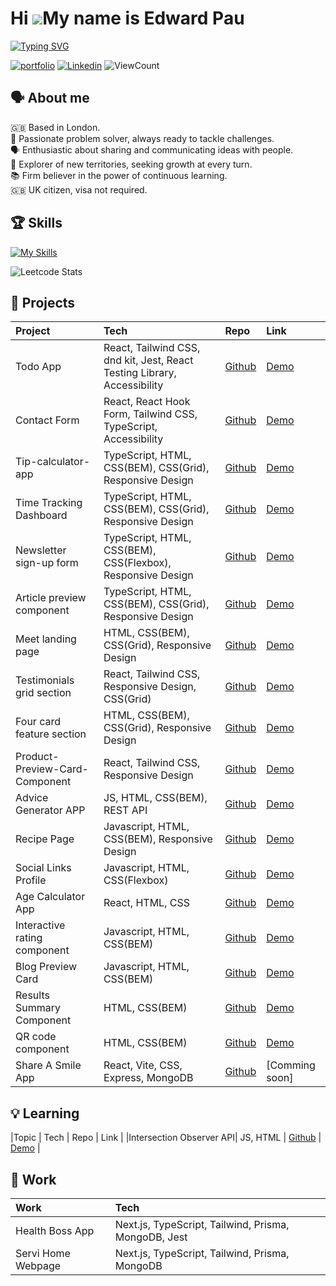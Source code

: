 # Hi ![](https://user-images.githubusercontent.com/18350557/176309783-0785949b-9127-417c-8b55-ab5a4333674e.gif)My name is Edward Pau
[![Typing SVG](https://readme-typing-svg.herokuapp.com?font=Open+Sans&weight=700&size=24&pause=1000&color=006AFF&random=false&width=435&lines=Front+End+Developer)](https://git.io/typing-svg)

[![portfolio](https://img.shields.io/badge/%3E__%20My%20Portfolio-%239FC131?style=for-the-badge)](https://edpau.me/)
[![Linkedin](https://img.shields.io/badge/LinkedIn-0077B5?style=for-the-badge&logo=linkedin&logoColor=white)](https://www.linkedin.com/in/edwardpau/)
![ViewCount](https://komarev.com/ghpvc/?username=edpau&style=for-the-badge&color=lightgrey)


## 🗣️ About me
🇬🇧 Based in London.<br>
🔧 Passionate problem solver, always ready to tackle challenges.<br>
🗣️ Enthusiastic about sharing and communicating ideas with people.<br>
🧭 Explorer of new territories, seeking growth at every turn.<br>
📚 Firm believer in the power of continuous learning.<br>
🇬🇧 UK citizen, visa not required.

## 🏆 Skills
[![My Skills](https://skillicons.dev/icons?i=js,ts,html,css,tailwind,react,nextjs,vercel,angular,redux,nodejs,express,jest,jquery,prisma,mongodb,postgres,postman,docker,figma,git&perline=11)](https://skillicons.dev)

![Leetcode Stats](https://leetcard.jacoblin.cool/edpau116)

## 🔮 Projects

  
|Project                 | Tech                                             | Repo                                                                    | Link                                                              |
|:-----------------------|:-------------------------------------------------|:------------------------------------------------------------------------|:------------------------------------------------------------------|
| Todo App                | React, Tailwind CSS, dnd kit, Jest, React Testing Library, Accessibility | [Github](https://github.com/edpau/fm_todo-app)  | [Demo](https://fm-todo-app-six.vercel.app)                       |
| Contact Form            | React, React Hook Form, Tailwind CSS, TypeScript, Accessibility | [Github](https://github.com/edpau/fm_contact-form)       |  [Demo](https://edpau.github.io/fm_contact-form/)                |
| Tip-calculator-app      | TypeScript, HTML, CSS(BEM), CSS(Grid), Responsive Design | [Github](https://github.com/edpau/fm_tip-calculator-app)        |  [Demo](https://edpau.github.io/fm_tip-calculator-app/)          |
| Time Tracking Dashboard | TypeScript, HTML, CSS(BEM), CSS(Grid), Responsive Design| [Github](https://github.com/edpau/fm-time-tracking-dashboard)    |  [Demo](https://edpau.github.io/fm-time-tracking-dashboard/)     |
| Newsletter sign-up form | TypeScript, HTML, CSS(BEM), CSS(Flexbox), Responsive Design| [Github](https://github.com/edpau/fm_newsletter-sign-up)     |  [Demo](https://edpau.github.io/fm_newsletter-sign-up/)           |
| Article preview component| TypeScript, HTML, CSS(BEM), CSS(Grid), Responsive Design | [Github](https://github.com/edpau/fm_article-preview-component) | [Demo](https://edpau.github.io/fm_article-preview-component/)   |
| Meet landing page      | HTML, CSS(BEM), CSS(Grid), Responsive Design    | [Github](https://github.com/edpau/fm_meet_landing_page)                  | [Demo](https://edpau.github.io/fm_meet_landing_page/)             |                            
| Testimonials grid section| React, Tailwind CSS, Responsive Design, CSS(Grid) | [Github](https://github.com/edpau/fm_testimonials_grid_section)       | [Demo](https://edpau.github.io/fm_testimonials_grid_section/)    |
| Four card feature section| HTML, CSS(BEM), CSS(Grid), Responsive Design   | [Github](https://github.com/edpau/fm_four-card-feature-section)         | [Demo](https://edpau.github.io/fm_four-card-feature-section/)     |
| Product-Preview-Card-Component| React, Tailwind CSS, Responsive Design    | [Github](https://github.com/edpau/fm_product_preview_card_component)    | [Demo](https://edpau.github.io/fm_product_preview_card_component/)|
| Advice Generator APP   | JS, HTML, CSS(BEM), REST API                     | [Github](https://github.com/edpau/fm_advise_generator_app)              | [Demo](https://edpau.github.io/fm_advise_generator_app/)          |
| Recipe Page            |  Javascript, HTML, CSS(BEM), Responsive Design   | [Github](https://github.com/edpau/fm_recipe-page)                       | [Demo](https://edpau.github.io/fm_recipe-page/)                   |
| Social Links Profile   | Javascript, HTML, CSS(Flexbox)                   | [Github](https://github.com/edpau/fm_social_links_profile_main)         | [Demo](https://edpau.github.io/fm_social_links_profile_main/)     |
| Age Calculator App     |  React, HTML, CSS                                | [Github](https://github.com/edpau/FM_age_calculator_app_react)          | [Demo](https://edpau.github.io/FM_age_calculator_app_react/)      | 
| Interactive rating component    |  Javascript, HTML, CSS(BEM)             | [Github](https://github.com/edpau/fm_interactive_rating_componentt_main) | [Demo](https://edpau.github.io/fm_interactive_rating_componentt_main/)       |
| Blog Preview Card      |  Javascript, HTML, CSS(BEM)                      | [Github](https://github.com/edpau/FM_Blog_preview_card)                | [Demo](https://edpau.github.io/FM_Blog_preview_card/)              |
| Results Summary Component|  HTML, CSS(BEM)                                | [Github](https://github.com/edpau/FM_Results_summary_component)         | [Demo](https://edpau.github.io/FM_Results_summary_component/)     |
| QR code component      | HTML, CSS(BEM)                                   | [Github](https://github.com/edpau/fm_qr-code-component)                 |  [Demo](https://edpau.github.io/fm_qr-code-component/)            | 
| Share A Smile App      | React, Vite, CSS, Express, MongoDB               | [Github](https://github.com/edpau/ShareASmile)                          | [Comming soon]


## 💡 Learning
|Topic                | Tech                                             | Repo                                                                    | Link                                                              |
|Intersection Observer API| JS, HTML                                     | [Github](https://github.com/edpau/learning_intersection-observer-api)                          | [Demo](https://edpau.github.io/learning_intersection-observer-api/)             |


## 🎯 Work

  
|Work                    | Tech                                                     |
|:-----------------------|:---------------------------------------------------------|
| Health Boss App        |  Next.js, TypeScript, Tailwind, Prisma, MongoDB, Jest    |                                                                                             
| Servi Home Webpage     |  Next.js, TypeScript, Tailwind, Prisma, MongoDB          |                                                                          


